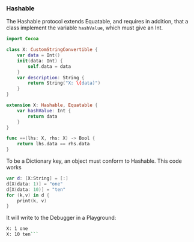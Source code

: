 ### Hashable

The Hashable protocol extends Equatable, and requires in addition, that a class implement the variable ``hashValue``, which must give an Int.

```swift
import Cocoa

class X: CustomStringConvertible {
    var data = Int()
    init(data: Int) {
        self.data = data
    }
    var description: String {
        return String("X: \(data)")
    }
}

extension X: Hashable, Equatable {
    var hashValue: Int {
        return data
    }
}

func ==(lhs: X, rhs: X) -> Bool {
    return lhs.data == rhs.data
}
```
To be a Dictionary key, an object must conform to Hashable.  This code works

```swift
var d: [X:String] = [:]
d[X(data: 1)] = "one"
d[X(data: 10)] = "ten"
for (k,v) in d {
    print(k, v)
}
```

It will write to the Debugger in a Playground:

```bash
X: 1 one
X: 10 ten```

